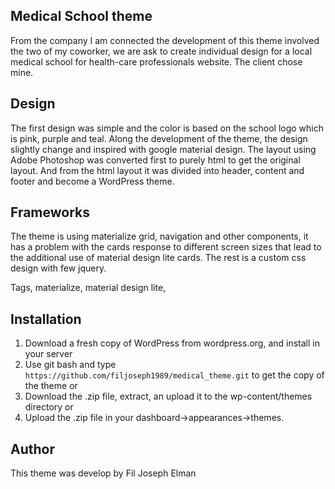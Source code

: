 ## Medical School theme

From the company I am connected the development of this theme involved the two of my coworker,
we are ask to create individual design for a local medical school for health-care professionals website.
The client chose mine.

## Design
The first design was simple and the color is based on the school logo which is pink, purple and teal. Along
the development of the theme, the design slightly change and inspired with google material design. The layout
using Adobe Photoshop was converted first to purely html to get the original layout. And from the html layout it
was divided into header, content and footer and become a WordPress theme.

## Frameworks
The theme is using materialize grid, navigation and other components, it has a problem with the cards response
to different screen sizes that lead to the additional use of material design lite cards. The rest is a custom css
design with few jquery.

Tags, materialize, material design lite,

## Installation

1. Download a fresh copy of WordPress from wordpress.org, and install in your server
2. Use git bash and type `https://github.com/filjoseph1989/medical_theme.git` to get the copy of the theme or
3. Download the .zip file, extract, an upload it to the wp-content/themes directory or
4. Upload the .zip file in your dashboard->appearances->themes.

## Author
This theme was develop by Fil Joseph Elman
